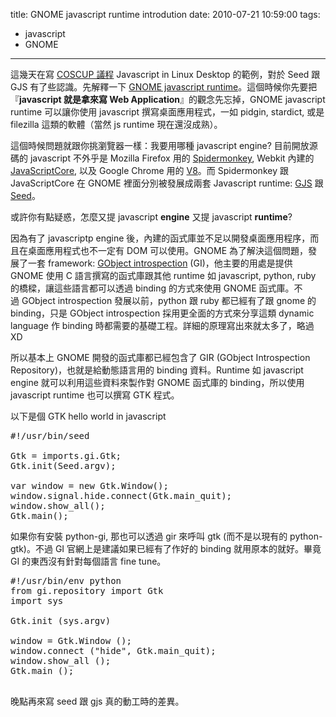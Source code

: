 title: GNOME javascript runtime introdution
date: 2010-07-21 10:59:00
tags: 
- javascript
- GNOME
---

這幾天在寫 [COSCUP 議程](http://coscup.org/2010/zh-tw/program/abstracts#javascript-in-linux-desktop) Javascript in Linux Desktop 的範例，對於 Seed 跟 GJS 有了些認識。先解釋一下 [GNOME javascript runtime](http://live.gnome.org/JavaScript)。這個時候你先要把『**javascript 就是拿來寫 Web Application**』的觀念先忘掉，GNOME javascript runtime 可以讓你使用 javascript 撰寫桌面應用程式，一如 pidgin, stardict, 或是 filezilla 這類的軟體（當然 js runtime 現在還沒成熟）。

這個時候問題就跟你挑瀏覽器一樣：我要用哪種 javascript engine? 目前開放源碼的 javascript 不外乎是 Mozilla Firefox 用的 [Spidermonkey](http://www.mozilla.org/js/spidermonkey/), Webkit 內建的 [JavaScriptCore](http://webkit.org/projects/javascript/), 以及 Google Chrome 用的 [V8](http://code.google.com/p/v8/)。而 Spidermonkey 跟 JavaScriptCore 在 GNOME 裡面分別被發展成兩套 Javascript runtime: [GJS](http://live.gnome.org/Gjs/) 跟 [Seed](http://live.gnome.org/Seed)。

或許你有點疑惑，怎麼又提 javascript **engine** 又提 javascript **runtime**?

因為有了 javascriptp engine 後，內建的函式庫並不足以開發桌面應用程序，而且在桌面應用程式也不一定有 DOM 可以使用。GNOME 為了解決這個問題，發展了一套 framework: [GObject introspection](http://live.gnome.org/GObjectIntrospection) (GI)，他主要的用處是提供 GNOME 使用 C 語言撰寫的函式庫跟其他 runtime 如 javascript, python, ruby 的橋樑，讓這些語言都可以透過 binding 的方式來使用 GNOME 函式庫。不過&nbsp;GObject introspection 發展以前，python 跟 ruby 都已經有了跟 gnome 的 binding，只是&nbsp;GObject introspection 採用更全面的方式來分享這類 dynamic language 作 binding 時都需要的基礎工程。詳細的原理寫出來就太多了，略過 XD

所以基本上 GNOME 開發的函式庫都已經包含了 GIR (GObject Introspection Repository)，也就是給動態語言用的 binding 資料。Runtime 如 javascript engine 就可以利用這些資料來製作對 GNOME 函式庫的 binding，所以使用 javascript runtime 也可以撰寫 GTK 程式。

以下是個 GTK hello world in javascript
<pre class="brush: js">#!/usr/bin/seed

Gtk = imports.gi.Gtk;
Gtk.init(Seed.argv);

var window = new Gtk.Window();
window.signal.hide.connect(Gtk.main_quit);
window.show_all();
Gtk.main();
</pre>
如果你有安裝 python-gi, 那也可以透過 gir 來呼叫 gtk (而不是以現有的 python-gtk)。不過 GI 官網上是建議如果已經有了作好的 binding 就用原本的就好。畢竟 GI 的東西沒有針對每個語言 fine tune。

<pre class="brush: python">#!/usr/bin/env python
from gi.repository import Gtk
import sys

Gtk.init (sys.argv)

window = Gtk.Window ();
window.connect ("hide", Gtk.main_quit);
window.show_all ();
Gtk.main ();

</pre>

晚點再來寫 seed 跟 gjs 真的動工時的差異。